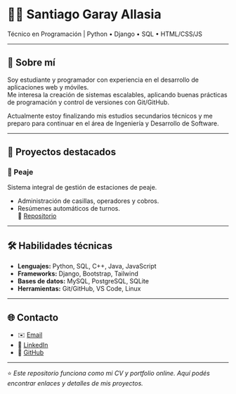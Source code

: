 # 👨‍💻 Santiago Garay Allasia

Técnico en Programación | Python • Django • SQL • HTML/CSS/JS

---

## 📄 Sobre mí
Soy estudiante y programador con experiencia en el desarrollo de aplicaciones web y móviles.  
Me interesa la creación de sistemas escalables, aplicando buenas prácticas de programación y control de versiones con Git/GitHub.  

Actualmente estoy finalizando mis estudios secundarios técnicos y me preparo para continuar en el área de Ingeniería y Desarrollo de Software.  

---

## 🚀 Proyectos destacados


### 🚗 Peaje
Sistema integral de gestión de estaciones de peaje.  
- Administración de casillas, operadores y cobros.  
- Resúmenes automáticos de turnos.  
🔗 [Repositorio](https://github.com/miusuario/peaje)

---


## 🛠️ Habilidades técnicas
- **Lenguajes:** Python, SQL, C++, Java, JavaScript  
- **Frameworks:** Django, Bootstrap, Tailwind  
- **Bases de datos:** MySQL, PostgreSQL, SQLite  
- **Herramientas:** Git/GitHub, VS Code, Linux  

---

## 🌐 Contacto
- ✉️ [Email](sgallasia@gmial.com)  
- 💼 [LinkedIn](https://linkedin.com/in/Santaigogarayallasia)  
- 🐙 [GitHub](https://github.com/garaySantiago27)  

---

⭐️ *Este repositorio funciona como mi CV y portfolio online. Aquí podés encontrar enlaces y detalles de mis proyectos.*
